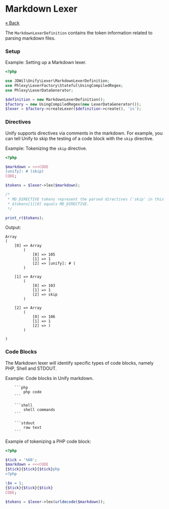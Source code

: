 # Markdown Lexer

[&laquo; Back](../unify.md)

The `MarkdownLexerDefinition` contains the token information related to parsing
markdown files.

### Setup

Example: Setting up a Markdown lexer.

[unify]: # (setup, skip)

```php
<?php

use JDWil\Unify\Lexer\MarkdownLexerDefinition;
use Phlexy\LexerFactory\Stateful\UsingCompiledRegex;
use Phlexy\LexerDataGenerator;

$definition = new MarkdownLexerDefinition();
$factory = new UsingCompiledRegex(new LexerDataGenerator());
$lexer = $factory->createLexer($definition->create(), 'is');
```

### Directives

Unify supports directives via comments in the markdown. For example, you can tell Unify
to skip the testing of a code block with the `skip` directive.

Example: Tokenizing the `skip` directive.

```php
<?php

$markdown = <<<CODE
[unify]: # (skip)
CODE;

$tokens = $lexer->lex($markdown);

/*
 * MD_DIRECTIVE tokens represent the parsed directives ('skip' in this example).
 * $tokens[1][0] equals MD_DIRECTIVE.
 */

print_r($tokens);
```

Output:

```stdout
Array
(
    [0] => Array
        (
            [0] => 105
            [1] => 1
            [2] => [unify]: # (
        )

    [1] => Array
        (
            [0] => 103
            [1] => 1
            [2] => skip
        )

    [2] => Array
        (
            [0] => 106
            [1] => 1
            [2] => )
        )

)
```

### Code Blocks

The Markdown lexer will identify specific types of code blocks, namely PHP, Shell and 
STDOUT.

Example: Code blocks in Unify markdown.

```
    ```php
        php code
    ```
    
    ```shell
        shell commands
    ```
    
    ```stdout
        raw text
    ```
```

Example of tokenizing a PHP code block:

```php
<?php

$tick = '%60';
$markdown = <<<CODE
{$tick}{$tick}{$tick}php
<?php

\$x = 1;
{$tick}{$tick}{$tick}
CODE;

$tokens = $lexer->lex(urldecode($markdown));
```
